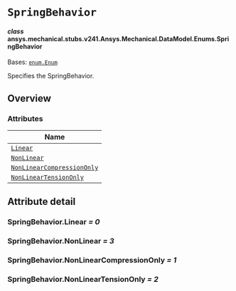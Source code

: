 # `SpringBehavior`

<a id="ansys.mechanical.stubs.v241.Ansys.Mechanical.DataModel.Enums.SpringBehavior"></a>

#### *class* ansys.mechanical.stubs.v241.Ansys.Mechanical.DataModel.Enums.SpringBehavior

Bases: [`enum.Enum`](https://docs.python.org/3/library/enum.html#enum.Enum)

Specifies the SpringBehavior.

<!-- !! processed by numpydoc !! -->

<a id="overview"></a>

## Overview

### Attributes

| Name |
| ------------------------------------------------------------------------ |
| [`Linear`](#SpringBehavior.Linear) |
| [`NonLinear`](#SpringBehavior.NonLinear) |
| [`NonLinearCompressionOnly`](#SpringBehavior.NonLinearCompressionOnly) |
| [`NonLinearTensionOnly`](#SpringBehavior.NonLinearTensionOnly) |

<a id="attribute-detail"></a>

## Attribute detail

<a id="SpringBehavior.Linear"></a>

### SpringBehavior.Linear *= 0*

<a id="SpringBehavior.NonLinear"></a>

### SpringBehavior.NonLinear *= 3*

<a id="SpringBehavior.NonLinearCompressionOnly"></a>

### SpringBehavior.NonLinearCompressionOnly *= 1*

<a id="SpringBehavior.NonLinearTensionOnly"></a>

### SpringBehavior.NonLinearTensionOnly *= 2*


